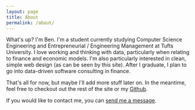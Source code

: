 ```yaml
---
layout: page
title: About
permalink: /about/
---
```


What's up? I'm Ben. I'm a student currently studying Computer Science Engineering and Entrepreneurial / Engineering Management at Tufts University. I love working and thinking with data, particularly when relating to finance and economic models. I'm also particularly interested in clean, simple web design (as can be seen by this site). After I graduate, I plan to go into data-driven software consulting in finance.

That's all for now, but maybe I'll add more stuff later on. In the meantime, feel free to checkout out the rest of the site or my [Github](https://github.com/ben-tanen).

If you would like to contact me, you can [send me a message](mailto:ben.tanen@gmail.com).
